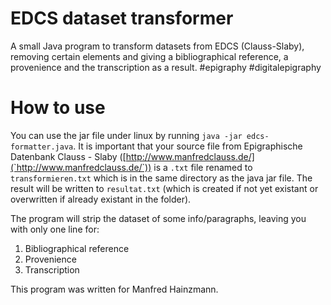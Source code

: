 # EDCS dataset transformer
A small Java program to transform datasets from EDCS (Clauss-Slaby), removing certain elements and giving a bibliographical reference, a provenience and the transcription as a result. #epigraphy #digitalepigraphy 

# How to use 
You can use the jar file under linux by running `java -jar edcs-formatter.java`.
It is important that your source file from Epigraphische Datenbank Clauss - Slaby ([http://www.manfredclauss.de/](`http://www.manfredclauss.de/`)) is a `.txt` file renamed to `transformieren.txt` which is in the same directory as the java jar file. The result will be written to `resultat.txt` (which is created if not yet existant or overwritten if already existant in the folder). 

The program will strip the dataset of some info/paragraphs, leaving you with only one line for:
1. Bibliographical reference
2. Provenience 
3. Transcription 

This program was written for Manfred Hainzmann.

